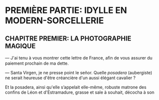 # PREMIÈRE PARTIE: IDYLLE EN MODERN-SORCELLERIE

## CHAPITRE PREMIER: LA PHOTOGRAPHIE MAGIQUE

— J'ai tenu à vous montrer cette lettre de France, aﬁn de vous assurer
du paiement prochain de ma dette.

— Santa Virgen, je ne presse point le señor. Quelle _posadera_ (aubergiste)
ne serait heureuse d'être créancière d'un aussi élégant cavalier ?

Et la posadera, ainsi qu'elle s’appelait elle-même, robuste matrone des
confins de Léon et d'Estramadure, grasse et sale à souhait, décocha à son
